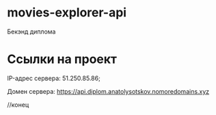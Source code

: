# movies-explorer-api
Бекэнд диплома

# Ссылки на проект
IP-адрес сервера: 51.250.85.86;

Домен сервера: https://api.diplom.anatolysotskov.nomoredomains.xyz


//конец
